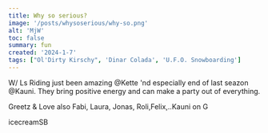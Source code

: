 ```yaml
---
title: Why so serious?
image: '/posts/whysoserious/why-so.png'
alt: 'MjW'
toc: false
summary: fun
created: '2024-1-7'
tags: ["Ol'Dirty Kirschy", 'Dinar Colada', 'U.F.O. Snowboarding']
---
```


<p>W/ Ls Riding just been amazing @Kette 'nd especially end of last seazon @Kauni. They bring positive energy and can make a party out of everything. </p>

<p>Greetz & Love also Fabi, Laura, Jonas, Roli,Felix,..Kauni on G </p>

icecreamSB

<script>
  import { YouTube } from 'sveltekit-embed'
</script>

<YouTube youTubeId="Bo2iqIqYkTs" />
